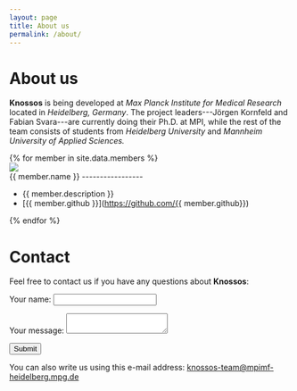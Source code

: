 ```yaml
---
layout: page
title: About us
permalink: /about/
---
```

About us
========
**Knossos** is being developed at *Max Planck Institute for
Medical Research* located in *Heidelberg, Germany*.
The project leaders---Jörgen Kornfeld and Fabian Svara---are currently doing
their Ph.D. at MPI, while the rest of the team consists of students from
*Heidelberg University* and *Mannheim University of Applied Sciences.*

<div class="members">
{% for member in site.data.members %}
<section>
<aside>
<img src="{{ site.baseurl }}/img/{{ member.picture }}">
</aside>

<article>
{{ member.name }}
-----------------

* {{ member.description }}
* <i class=" fa fa-github"></i> [{{ member.github }}](https://github.com/{{ member.github}})
</article>
</section>
{% endfor %}
</div>

Contact
=======

Feel free to contact us if you have any questions about **Knossos**:

<!-- http://forms.brace.io -->
<form>
<p>
<label for="text_field">Your name:</label>
<input type="text" id="text_field" />
</p>

<p>
<label for="text_area">Your message:</label>
<textarea id="text_area"></textarea>
</p>

<p><input class="button" type="submit" value="Submit" /></p>
</form>

You can also write us using this e-mail address:
<a class="button" href="mailto:knossos-team@mpimf-heidelberg.mpg.de">knossos-team@mpimf-heidelberg.mpg.de</a>
